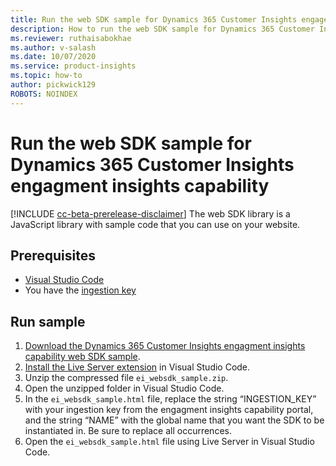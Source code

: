 ```yaml
---
title: Run the web SDK sample for Dynamics 365 Customer Insights engagement insights capability
description: How to run the web SDK sample for Dynamics 365 Customer Insights engagement insights capability
ms.reviewer: ruthaisabokhae
ms.author: v-salash
ms.date: 10/07/2020
ms.service: product-insights
ms.topic: how-to
author: pickwick129
ROBOTS: NOINDEX
---
```

# Run the web SDK sample for Dynamics 365 Customer Insights engagment insights capability

[!INCLUDE [cc-beta-prerelease-disclaimer](includes/cc-beta-prerelease-disclaimer.md)]
The web SDK library is a JavaScript library with sample code that you can use on your website.
## Prerequisites

- [Visual Studio Code](https://code.visualstudio.com/)
- You have the [ingestion key](get-started-websdk.md)

## Run sample

1. [Download the Dynamics 365 Customer Insights engagment insights capability web SDK sample](https://download.microsoft.com/download/f/e/c/fec76936-6440-414d-b75a-7be644f82892/pi_websdk_sample.zip).
2. [Install the Live Server extension](https://marketplace.visualstudio.com/items?itemName=ritwickdey.LiveServer) in Visual Studio Code.
3. Unzip the compressed file `ei_websdk_sample.zip`.
4. Open the unzipped folder in Visual Studio Code.
5. In the `ei_websdk_sample.html` file, replace the string “INGESTION_KEY” with your ingestion key from the engagment insights capability portal, and the string “NAME” with the global name that you want the SDK to be instantiated in. Be sure to replace all occurrences.
6. Open the `ei_websdk_sample.html` file using Live Server in Visual Studio Code.
